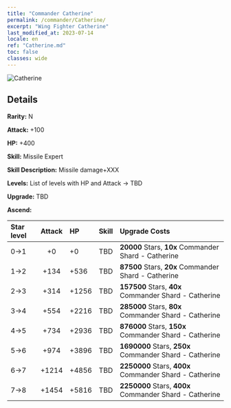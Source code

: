 ```yaml
---
title: "Commander Catherine"
permalink: /commander/Catherine/
excerpt: "Wing Fighter Catherine"
last_modified_at: 2023-07-14
locale: en
ref: "Catherine.md"
toc: false
classes: wide
---
```



 ![Catherine](/images/commander/actor_debris_1.png)

## Details

 **Rarity:** N 

 **Attack:** +100

 **HP:** +400

 **Skill:** Missile Expert

 **Skill Description:**  Missile damage+XXX

 **Levels:**  List of levels with HP and Attack -> TBD

 **Upgrade:**  TBD

 **Ascend:**  

  |  Star level | Attack | HP |  Skill | Upgrade Costs |
  |:------|:----:|:------|:-------:|:-------------------|
  | 0->1  | +0  | +0  | TBD  | **20000** Stars, **10x** Commander Shard - Catherine |
  | 1->2  | +134  | +536  | TBD  | **87500** Stars, **20x** Commander Shard - Catherine |
  | 2->3  | +314  | +1256  | TBD  | **157500** Stars, **40x** Commander Shard - Catherine |
  | 3->4  | +554  | +2216  | TBD  | **285000** Stars, **80x** Commander Shard - Catherine |
  | 4->5  | +734  | +2936  | TBD  | **876000** Stars, **150x** Commander Shard - Catherine |
  | 5->6  | +974  | +3896  | TBD  | **1690000** Stars, **250x** Commander Shard - Catherine |
  | 6->7  | +1214  | +4856  | TBD  | **2250000** Stars, **400x** Commander Shard - Catherine |
  | 7->8  | +1454  | +5816  | TBD  | **2250000** Stars, **400x** Commander Shard - Catherine |

